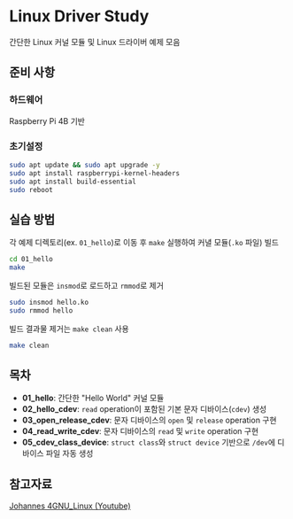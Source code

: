 # Linux Driver Study

간단한 Linux 커널 모듈 및 Linux 드라이버 예제 모음

## 준비 사항

### 하드웨어
Raspberry Pi 4B 기반

### 초기설정
```bash
sudo apt update && sudo apt upgrade -y
sudo apt install raspberrypi-kernel-headers
sudo apt install build-essential
sudo reboot
```

## 실습 방법
각 예제 디렉토리(ex. `01_hello`)로 이동 후 `make` 실행하여 커녈 모듈(`.ko` 파일) 빌드

```bash
cd 01_hello
make
```

빌드된 모듈은 `insmod`로 로드하고 `rmmod`로 제거

```bash
sudo insmod hello.ko
sudo rmmod hello
```

빌드 결과물 제거는 `make clean` 사용

```bash
make clean
```

## 목차
- **01_hello**: 간단한 "Hello World" 커널 모듈
- **02_hello_cdev**: `read` operation이 포함된 기본 문자 디바이스(`cdev`) 생성
- **03_open_release_cdev**: 문자 디바이스의 `open` 및 `release` operation 구현
- **04_read_write_cdev**: 문자 디바이스의 `read` 및 `write` operation 구현
- **05_cdev_class_device**: `struct class`와 `struct device` 기반으로 `/dev`에 디바이스 파일 자동 생성

## 참고자료

[Johannes 4GNU_Linux (Youtube)](https://www.youtube.com/@johannes4gnu_linux96)
